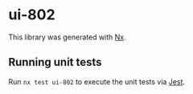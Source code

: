 # ui-802

This library was generated with [Nx](https://nx.dev).

## Running unit tests

Run `nx test ui-802` to execute the unit tests via [Jest](https://jestjs.io).
